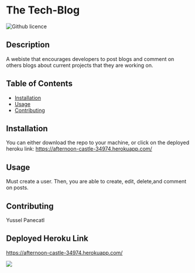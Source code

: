 # The Tech-Blog

![Github licence](http://img.shields.io/badge/icense-MIT-blue.svg)

## Description

A webiste that encourages developers to post blogs and comment on others blogs about current projects that they are working on.

## Table of Contents

- [Installation](#installation)
- [Usage](#usage)
- [Contributing](#contributing)

## Installation

You can either download the repo to your machine, or click on the deployed heroku link: https://afternoon-castle-34974.herokuapp.com/

## Usage

Must create a user. Then, you are able to create, edit, delete,and comment on posts.

## Contributing

Yussel Panecatl

## Deployed Heroku Link

https://afternoon-castle-34974.herokuapp.com/

![](https://user-images.githubusercontent.com/101958094/183310587-b003e9c6-d1db-4512-ae33-c18a556dcfe3.png)
